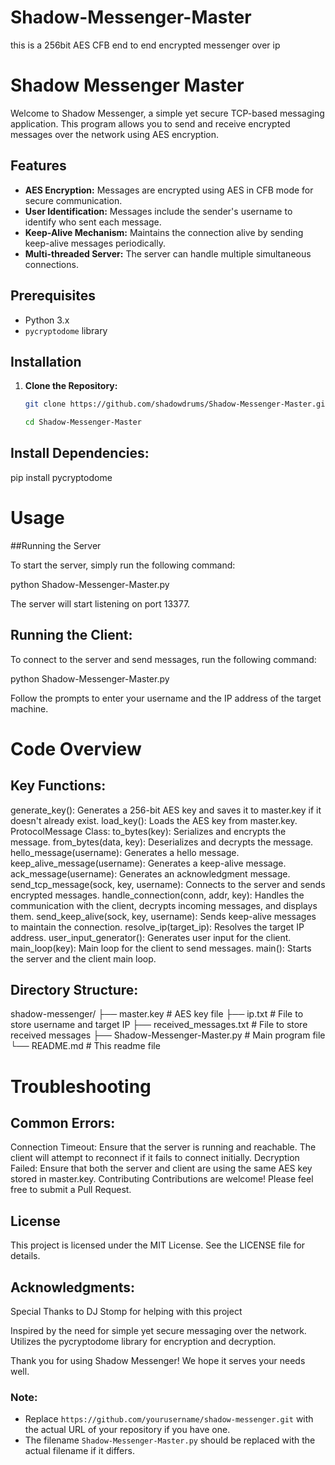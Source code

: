 # Shadow-Messenger-Master
this is a 256bit AES CFB end to end encrypted messenger over ip

# Shadow Messenger Master

Welcome to Shadow Messenger, a simple yet secure TCP-based messaging application. This program allows you to send and receive encrypted messages over the network using AES encryption.

## Features

- **AES Encryption:** Messages are encrypted using AES in CFB mode for secure communication.
- **User Identification:** Messages include the sender's username to identify who sent each message.
- **Keep-Alive Mechanism:** Maintains the connection alive by sending keep-alive messages periodically.
- **Multi-threaded Server:** The server can handle multiple simultaneous connections.

## Prerequisites

- Python 3.x
- `pycryptodome` library

## Installation

1. **Clone the Repository:**
   ```sh
   git clone https://github.com/shadowdrums/Shadow-Messenger-Master.git

   cd Shadow-Messenger-Master

## Install Dependencies:

pip install pycryptodome

# Usage

##Running the Server

To start the server, simply run the following command:

python Shadow-Messenger-Master.py

The server will start listening on port 13377.

## Running the Client:

To connect to the server and send messages, run the following command:

python Shadow-Messenger-Master.py

Follow the prompts to enter your username and the IP address of the target machine.

# Code Overview

## Key Functions:

generate_key(): Generates a 256-bit AES key and saves it to master.key if it doesn't already exist.
load_key(): Loads the AES key from master.key.
ProtocolMessage Class:
to_bytes(key): Serializes and encrypts the message.
from_bytes(data, key): Deserializes and decrypts the message.
hello_message(username): Generates a hello message.
keep_alive_message(username): Generates a keep-alive message.
ack_message(username): Generates an acknowledgment message.
send_tcp_message(sock, key, username): Connects to the server and sends encrypted messages.
handle_connection(conn, addr, key): Handles the communication with the client, decrypts incoming messages, and displays them.
send_keep_alive(sock, key, username): Sends keep-alive messages to maintain the connection.
resolve_ip(target_ip): Resolves the target IP address.
user_input_generator(): Generates user input for the client.
main_loop(key): Main loop for the client to send messages.
main(): Starts the server and the client main loop.

## Directory Structure:

shadow-messenger/
├── master.key              # AES key file
├── ip.txt                  # File to store username and target IP
├── received_messages.txt   # File to store received messages
├── Shadow-Messenger-Master.py # Main program file
└── README.md               # This readme file

# Troubleshooting

## Common Errors:

Connection Timeout: Ensure that the server is running and reachable. The client will attempt to reconnect if it fails to connect initially.
Decryption Failed: Ensure that both the server and client are using the same AES key stored in master.key.
Contributing
Contributions are welcome! Please feel free to submit a Pull Request.

## License

This project is licensed under the MIT License. See the LICENSE file for details.

## Acknowledgments:

Special Thanks to DJ Stomp for helping with this project

Inspired by the need for simple yet secure messaging over the network.
Utilizes the pycryptodome library for encryption and decryption.

Thank you for using Shadow Messenger! We hope it serves your needs well.


### Note:
- Replace `https://github.com/yourusername/shadow-messenger.git` with the actual URL of your repository if you have one.
- The filename `Shadow-Messenger-Master.py` should be replaced with the actual filename if it differs.


